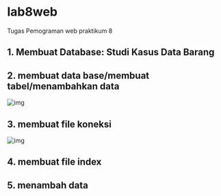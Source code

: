 # lab8web
Tugas Pemograman web praktikum 8

## 1. Membuat Database: Studi Kasus Data Barang
## 2. membuat data base/membuat tabel/menambahkan data
![img](https://github.com/luffy-arc/lab8web/blob/main/Screenshot%202023-11-28%20040613.png)
## 3. membuat file koneksi
![img](https://github.com/luffy-arc/lab8web/blob/main/Screenshot%202023-11-28%20040823.png)
## 4. membuat file index
## 5. menambah data
